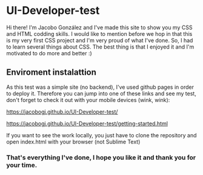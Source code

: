 # UI-Developer-test

Hi there! I'm Jacobo González and I've made this site to show you my CSS and HTML codding skills. I would like to mention before we hop in that this is my very first CSS project and I'm very proud of what I've done. So, I had to learn several things about CSS. The best thing is that I enjoyed it and I'm motivated to do more and better :)

## Enviroment instalattion

As this test was a simple site (no backend), I've used github pages in order to deploy it. Therefore you can jump into one of these links and see my test, don't forget to check it out with your mobile devices (wink, wink):

https://jacobogj.github.io/UI-Developer-test/

https://jacobogj.github.io/UI-Developer-test/getting-started.html

If you want to see the work locally, you just have to clone the repository and open index.html with your browser (not Sublime Text)

### That's everything I've done, I hope you like it and thank you for your time.

